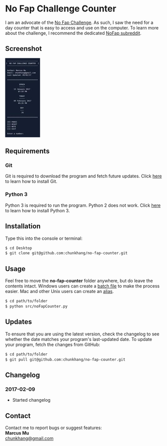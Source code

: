 # No Fap Challenge Counter
I am an advocate of the [No Fap Challenge](https://www.nofap.com). As such, I saw the need for a day counter that is easy to access and use on the computer. To learn more about the challenge, I recommend the dedicated [NoFap subreddit](https://www.reddit.com/r/NoFap/).

## Screenshot
![Counter](/img/counter_new.jpg)

## Requirements
### Git
Git is required to download the program and fetch future updates. Click [here](https://git-scm.com/book/en/v2/Getting-Started-Installing-Git) to learn how to install Git.
### Python 3
Python 3 is required to run the program. Python 2 does not work. Click [here](http://www.diveintopython3.net/installing-python.html) to learn how to install Python 3.

## Installation
Type this into the console or terminal:
```sh
$ cd Desktop
$ git clone git@github.com:chunkhang/no-fap-counter.git
```

## Usage
Feel free to move the **no-fap-counter** folder anywhere, but do leave the contents intact. Windows users can create a [batch file](http://www.makeuseof.com/tag/write-simple-batch-bat-file/) to make the process easier. Mac and other Unix users can create an [alias](http://www.hostingadvice.com/how-to/set-command-aliases-linuxubuntudebian/).
```sh
$ cd path/to/folder
$ python src/noFapCounter.py
```

## Updates
To ensure that you are using the latest version, check the changelog to see whether the date matches your program's last-updated date. To update your program, fetch the changes from GitHub:
```sh
$ cd path/to/folder
$ git pull git@github.com:chunkhang/no-fap-counter.git
```

## Changelog
### 2017-02-09
* Started changelog 

## Contact
Contact me to report bugs or suggest features: <br />
**Marcus Mu** <br />
chunkhang@gmail.com
